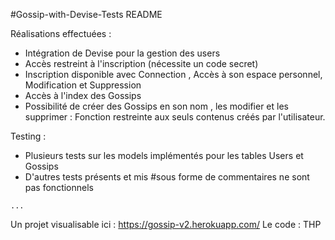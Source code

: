 #Gossip-with-Devise-Tests
README

Réalisations effectuées :


  *  Intégration de Devise pour la gestion des users
  *  Accès restreint à l'inscription (nécessite un code secret)
  *  Inscription disponible avec Connection , Accès à son espace personnel, Modification et Suppression
  *  Accès à l'index des Gossips
  *  Possibilité de créer des Gossips en son nom , les modifier et les supprimer : Fonction restreinte aux seuls contenus créés par l'utilisateur.

Testing :
  *  Plusieurs tests sur les models implémentés pour les tables Users et Gossips
  *  D'autres tests présents et mis #sous forme de commentaires ne sont pas fonctionnels   

    ...

Un projet visualisable ici : https://gossip-v2.herokuapp.com/
Le code : THP
